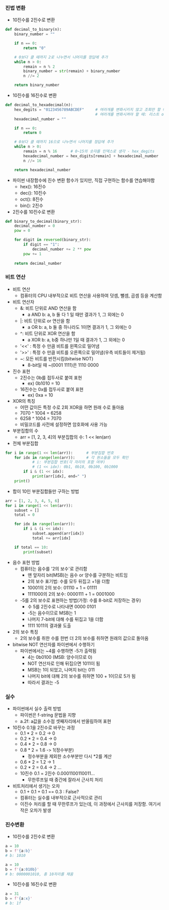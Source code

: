 ### 진법 변환
- 10진수를 2진수로 변환
```python
def decimal_to_binary(n):
    binary_number = ""

    if n == 0:
        return "0"

    # 0보다 클 때까지 2로 나누면서 나머지를 정답에 추가
    while n > 0:
        remain = n % 2
        binary_number = str(remain) + binary_number 
        n //= 2

    return binary_number
```
- 10진수를 16진수로 변환
```python
def decimal_to_hexadecimal(n):
    hex_degits = "0123456789ABCDEF"     # 여러개를 변화시키지 않고 조회만 할 때: 문자열이 빠름
                                        # 여러개를 변화시켜야 할 때: 리스트 or 딕셔너리 고려
    hexadecimal_number = ""

    if n == 0:
        return 0

    # 0보다 클 때까지 16으로 나누면서 나머지를 정답에 추가
    while n > 0:
        remain = n % 16      # 0~15의 숫자를 인덱스로 생각 - hex_degits
        hexadecimal_number = hex_digits[remain] + hexadecimal_number
        n //= 16

    return hexadecimal_number
```
- 파이썬 내장함수에 진수 변환 함수가 있지만, 직접 구현하는 함수를 연습해야함
  - hex(): 16진수
  - dec(): 10진수
  - oct(): 8진수
  - bin(): 2진수
- 2진수를 10진수로 변환
```python
def binary_to_decimal(binary_str):
    decimal_number = 0
    pow = 0

    for digit in reversed(binary_str):
        if digit == "1":
            decimal_number += 2 ** pow
        pow += 1
        
    return decimal_number
```

### 비트 연산
- 비트 연산
  - 컴퓨터의 CPU 내부적으로 비트 연산을 사용하여 덧셈, 뺄셈, 곱셈 등을 계산함
- 비트 연산자
  - &: 비트 단위로 AND 연산을 함
    - a AND b: a, b 둘 다 1 일 때만 결과가 1, 그 외에는 0
  - |: 비트 단위로 or 연산을 함
    - a OR b: a, b 둘 중 하나라도 1이면 결과가 1, 그 외에는 0
  - ^: 비트 단위로 XOR 연산을 함
    - a XOR b: a, b중 하나만 1일 때 결과가 1, 그 외에는 0
  - '<<' : 특정 수 만큼 비트를 왼쪽으로 밀어냄
  - '>>' : 특정 수 만큼 비트를 오른쪽으로 밀어냄(우측 비트들이 제거됨)
  - ~: 모든 비트를 반전시킴(bitwise NOT)
    - 8-bit일 때 ~(0001 1111)은 1110 0000
- 진수 표현
  - 2진수는 0b를 접두사로 붙여 표현
    - ex) 0b1010 = 10
  - 16진수는 0x를 접두사로 붙여 표현
    - ex) 0xa = 10
- XOR의 특징
  - 어떤 값이든 특정 수로 2회 XOR을 하면 원래 수로 돌아옴
   - 7070 ^ 1004 = 6258
   - 6258 ^ 1004 = 7070
  - 비밀코드를 사전에 설정하면 암호화에 사용 가능
- 부분집합의 수
  - arr = [1, 2, 3, 4]의 부분집합의 수: 1 << len(arr)
- 전체 부분집합
```python
for i in range(1 << len(arr)):      # 부분집합 번호
    for idx in range(len(arr)):     # 각 원소들을 모두 확인
            # i: 부분집합 번호(각 자리의 포함 여부)
            # (1 << idx): 0b1, 0b10, 0b100, 0b1000
        if i & (1 << idx):
            print(arr[idx], end=" ")
    print()
```
- 합이 10인 부분집합들만 구하는 방법
```python
arr = [1, 2, 3, 4, 5, 6]
for i in range(1 << len(arr)):
    subset = []
    total = 0

    for idx in range(len(arr)):
        if i & (i << idx):
            subset.append(arr[idx])
            total += arr[idx]

    if total == 10:
        print(subset)
```
- 음수 표현 방법
  - 컴퓨터는 음수를 '2의 보수'로 관리함
    - 맨 앞자리 bit(MSB)는 음수 or 양수를 구분하는 비트임
    - 2의 보수 표기법: 수를 모두 뒤집고 +1을 더함
    - 10001의 2의 보수: 01110 + 1 = 01111
    - 1111000의 2의 보수: 0000111 + 1 = 0001000
  - -5를 2의 보수로 표현하는 방법(가정: 수를 8-bit로 저장하는 경우)
    - 수 5를 2진수로 나타내면 0000 0101
    - -5는 음수이므로 MSB는 1
    - 나머지 7-bit에 대해 수를 뒤집고 1을 더함
    - 1111 1011의 결과물 도출
- 2의 보수 특징
  - 2의 보수를 취한 수를 한번 더 2의 보수를 취하면 원래의 값으로 돌아옴
- bitwise NOT 연산자를 파이썬에서 수행하기
  - 파이썬에서는 ~4를 수행하면 -5가 출력됨
    - 4는 0b0100 (MSB: 양수이므로 0)
    - NOT 연산자로 인해 뒤집으면 1011이 됨
    - MSB는 1이 되었고, 나머지 bit는 011
    - 나머지 bit에 대해 2의 보수를 취하면 100 + 1이므로 5가 됨
    - 따라서 결과는 -5

### 실수
- 파이썬에서 실수 출력 방법
  - 파이썬은 f-string 문법을 지향
  - a.2f: a값을 소수점 셋째자리에서 반올림하여 표현
- 10진수 0.1을 2진수로 바꾸는 과정
  - 0.1 * 2 = 0.2  -> 0
  - 0.2 * 2 = 0.4  -> 0
  - 0.4 * 2 = 0.8  -> 0
  - 0.8 * 2 = 1.6  -> 1(정수부분)
    - 정수부분을 제외한 소수부분만 다시 *2를 계산
  - 0.6 * 2 = 1.2  -> 1
  - 0.2 * 2 = 0.4  -> 2 ...
  - 10진수 0.1 = 2진수 0.0001100110011...
    - 무한루프일 때 중간에 잘라서 근사치 처리
- 비트처리에서 생기는 오차
  - 0.1 + 0.1 + 0.1 == 0.3 : False?
  - 컴퓨터는 실수를 내부적으로 근사적으로 관리
  - 이진수 처리를 할 때 무한루프가 있는데, 이 과정에서 근사치를 저장함. 여기서 작은 오차가 발생
  
### 진수변환
- 10진수를 2진수로 변환
```python
a = 10
b = f'{a:b}'
# b: 1010

a = 10
b = f'{a:010b}'
# b: 0000001010, 총 10자리를 채움
```
- 10진수를 16진수로 변환
```python
a = 31
b = f'{a:x}'
# b: 1f
```

